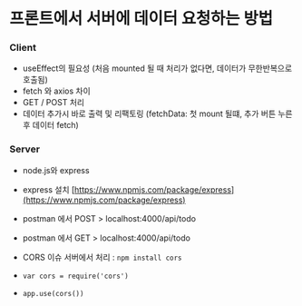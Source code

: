 # 프론트에서 서버에 데이터 요청하는 방법

### Client
- useEffect의 필요성 (처음 mounted 될 때 처리가 없다면, 데이터가 무한반복으로 호출됨)
- fetch 와 axios 차이
- GET / POST 처리
- 데이터 추가시 바로 출력 및 리팩토링 (fetchData: 첫 mount 될떄, 추가 버튼 누른 후 데이터 fetch)


### Server
- node.js와 express
- express 설치 [https://www.npmjs.com/package/express](https://www.npmjs.com/package/express)
- postman 에서 POST > localhost:4000/api/todo
- postman 에서 GET  > localhost:4000/api/todo

- CORS 이슈 서버에서 처리 : `npm install cors`
- `var cors = require('cors')`
- `app.use(cors())`

